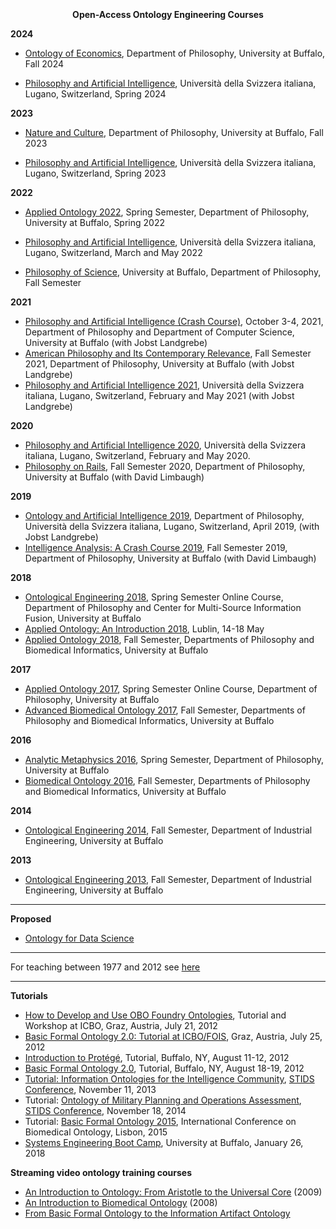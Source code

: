 <p style="font-size:35px"><center><b>Open-Access Ontology Engineering Courses</b></center></p>
<div>
  <div>
    <p><b>2024</b></p>
    <ul>
      <li><a href="https://ncorwiki.buffalo.edu/index.php/Ontology_of_Economics">Ontology of Economics</a>, Department of Philosophy, University at Buffalo, Fall 2024</li>
    </ul>
    <ul>
      <li><a href="https://ncorwiki.buffalo.edu/index.php/Philosophy_and_Artificial_Intelligence_2024">Philosophy and Artificial Intelligence</a>, Università della Svizzera italiana, Lugano, Switzerland, Spring 2024</li>
    </ul>
    <p><b>2023</b></p>
    <ul>
      <li><a href="https://ncorwiki.buffalo.edu/index.php/Nature_and_Culture">Nature and Culture</a>, Department of Philosophy, University at Buffalo, Fall 2023</li>
    </ul>
    <ul>
      <li><a href="http://ncorwiki.buffalo.edu/index.php/Philosophy_and_Artificial_Intelligence_2023">Philosophy and Artificial Intelligence</a>, Università della Svizzera italiana, Lugano, Switzerland, Spring 2023</li>
    </ul>
    <p><b>2022</b></p>
    <ul>
      <li><a href="http://ncorwiki.buffalo.edu/index.php/Applied_Ontology,_Spring_2022">Applied Ontology 2022</a>, Spring Semester, Department of Philosophy, University at Buffalo, Spring 2022</li>
    </ul>
    <ul>
      <li><a href="http://ncorwiki.buffalo.edu/index.php/Philosophy_and_Artificial_Intelligence_2022">Philosophy and Artificial Intelligence</a>, Università della Svizzera italiana, Lugano, Switzerland, March and May 2022</li>
    </ul>
    <ul>
      <li><a href="http://ncorwiki.buffalo.edu/index.php/Philosophy_of_Science">Philosophy of Science</a>, University at Buffalo, Department of Philosophy, Fall Semester</li>
    </ul>
    <p><b>2021</b></p>
    <ul>
      <li><a href="http://ncorwiki.buffalo.edu/index.php/Philosophy_and_Artificial_Intelligence_(Crash_Course)">Philosophy and Artificial Intelligence (Crash Course)</a>, October 3-4, 2021, Department of Philosophy and Department of Computer Science, University at Buffalo  (with Jobst Landgrebe)</li>
      <li><a href="http://ncorwiki.buffalo.edu/index.php/American_Philosophy_and_Its_Contemporary_Relevance">American Philosophy and Its Contemporary Relevance</a>, Fall Semester 2021, Department of Philosophy, University at Buffalo (with Jobst Landgrebe)</li>
      <li><a href="http://ncorwiki.buffalo.edu/index.php/Philosophy_and_Artificial_Intelligence_2021">Philosophy and Artificial Intelligence 2021</a>, Università della Svizzera italiana, Lugano, Switzerland, February and May 2021 (with Jobst Landgrebe)</li>
    </ul>
    <p><b>2020</b></p>
    <ul>
      <li><a href="http://ncorwiki.buffalo.edu/index.php/Philosophy_and_Artificial_Intelligence_2020">Philosophy and Artificial Intelligence 2020</a>, Università della Svizzera italiana, Lugano, Switzerland, February and May 2020.</li>
      <li><a href="http://ncorwiki.buffalo.edu/index.php/Philosophy_on_Rails">Philosophy on Rails</a>, Fall Semester 2020, Department of Philosophy, University at Buffalo (with David Limbaugh)</li>
    </ul>
    <p><b>2019</b></p>
    <ul>
      <li><a href="/index.php/Ontology_and_Artificial_Intelligence_2019">Ontology and Artificial Intelligence 2019</a>, Department of Philosophy, Università della Svizzera italiana, Lugano, Switzerland, April 2019, (with Jobst Landgrebe)</li>
      <li><a href="/index.php/Intelligence_Analysis:_A_Crash_Course">Intelligence Analysis: A Crash Course 2019</a>, Fall Semester 2019, Department of Philosophy, University at Buffalo (with David Limbaugh)</li>
    </ul>
    <p><b>2018</b></p>
    <ul>
      <li><a href="http://ncorwiki.buffalo.edu/index.php/Ontological_Engineering_2018">Ontological Engineering 2018</a>, Spring Semester Online Course, Department of Philosophy and Center for Multi-Source Information Fusion, University at Buffalo</li>
      <li><a href="http://ncorwiki.buffalo.edu/index.php/Applied_Ontology:_An_Introduction">Applied Ontology: An Introduction 2018</a>, Lublin, 14-18 May</li>
      <li><a href="/index.php/Applied_Ontology_2018">Applied Ontology 2018</a>, Fall Semester, Departments of Philosophy and Biomedical Informatics, University at Buffalo</li>
    </ul>
    <p><b>2017</b></p>
    <ul>
      <li><a href="http://ncorwiki.buffalo.edu/index.php/Applied_Ontology_Spring_2017">Applied Ontology 2017</a>, Spring Semester Online Course, Department of Philosophy, University at Buffalo</li>
      <li><a href="http://ncorwiki.buffalo.edu/index.php/Advanced_Biomedical_Ontology">Advanced Biomedical Ontology 2017</a>, Fall Semester, Departments of Philosophy and Biomedical Informatics, University at Buffalo</li>
    </ul>
    <p><b>2016</b></p>
    <ul>
      <li><a href="http://ncorwiki.buffalo.edu/index.php/Analytic_Metaphysics_(2016)">Analytic Metaphysics 2016</a>, Spring Semester, Department of Philosophy, University at Buffalo</li>
      <li><a href="http://ncorwiki.buffalo.edu/index.php/Biomedical_Ontology_2016">Biomedical Ontology 2016</a>, Fall Semester, Departments of Philosophy and Biomedical Informatics, University at Buffalo</li>
    </ul>
    <p><b>2014</b></p>
    <ul>
      <li><a href="http://ncorwiki.buffalo.edu/index.php/Ontological_Engineering_2014">Ontological Engineering 2014</a>, Fall Semester, Department of Industrial Engineering, University at Buffalo</li>
    </ul>
    <p><b>2013</b></p>
    <ul>
      <li><a href="http://ncorwiki.buffalo.edu/index.php/Ontological_Engineering_2013">Ontological Engineering 2013</a>, Fall Semester, Department of Industrial Engineering, University at Buffalo</li>
    </ul>
    <hr>
    <p><b>Proposed</b></p>
    <ul>
      <li><a href="http://ncorwiki.buffalo.edu/index.php/Ontology_for_Data_Science">Ontology for Data Science</a></li>
    </ul>
    <hr>
    <p>For teaching between 1977 and 2012 see <a href="https://buffalo.box.com/v/TEACHING-1977-2022">here</a></p>
    <hr>
    <p><b>Tutorials</b></p>
    <ul>
      <li><a href="/index.php/How_to_Develop_and_Use_OBO_Foundry_Ontologies">How to Develop and Use OBO Foundry Ontologies</a>, Tutorial and Workshop at ICBO, Graz, Austria, July 21, 2012</li>
      <li><a href="/index.php/Basic_Formal_Ontology_2.0:_Tutorial_at_ICBO/FOIS">Basic Formal Ontology 2.0: Tutorial at ICBO/FOIS</a>, Graz, Austria, July 25, 2012</li>
      <li><a href="/index.php/Introduction_to_Protégé">Introduction to Protégé</a>, Tutorial, Buffalo, NY, August 11-12, 2012</li>
      <li><a href="/index.php/Basic_Formal_Ontology_2.0">Basic Formal Ontology 2.0</a>, Tutorial, Buffalo, NY, August 18-19, 2012</li>
      <li><a href="http://ncorwiki.buffalo.edu/index.php/STIDS_2013">Tutorial: Information Ontologies for the Intelligence Community</a>, <a href="http://stids.c4i.gmu.edu">STIDS Conference</a>, November 11, 2013</li>
      <li>Tutorial: <a href="/index.php/Ontology_of_Military_Planning_and_Operations_Assessment">Ontology of Military Planning and Operations Assessment</a>, <a href="http://stids.c4i.gmu.edu">STIDS Conference</a>, November 18, 2014</li>
      <li>Tutorial: <a href="/index.php/Basic_Formal_Ontology_2015">Basic Formal Ontology 2015</a>, International Conference on Biomedical Ontology, Lisbon, 2015</li>
      <li><a href="/index.php/Systems_Engineering_Boot_Camp">Systems Engineering Boot Camp</a>, University at Buffalo, January 26, 2018</li>
    </ul>
    <p><b>Streaming video ontology training courses</b></p>
    <ul>
      <li><a href="http://ontology.buffalo.edu/smith/IntroOntology_Course.html">An Introduction to Ontology: From Aristotle to the Universal Core</a> (2009)</li>
      <li><a href="http://ontology.buffalo.edu/smith/BioOntology_Course.html">An Introduction to Biomedical Ontology</a> (2008)</li>
      <li><a href="http://org.buffalo.edu/Presentations.html#ICBOvideos">From Basic Formal Ontology to the Information Artifact Ontology</a></li>
    </ul>
  </div>
</div>